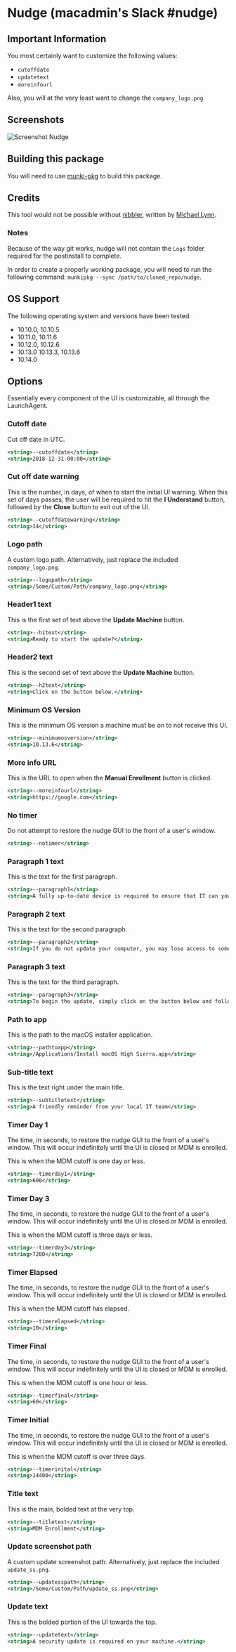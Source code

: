 # Nudge (macadmin's Slack #nudge)

## Important Information
You most certainly want to customize the following values:

- `cutoffdate`
- `updatetext`
- `moreinfourl`

Also, you will at the very least want to change the `company_logo.png`

## Screenshots
![Screenshot Nudge](/images/nudge_ss.png?raw=true)

## Building this package
You will need to use [munki-pkg](https://github.com/munki/munki-pkg) to build this package.

## Credits
This tool would not be possible without [nibbler](https://github.com/pudquick/nibbler), written by [Michael Lynn](https://twitter.com/mikeymikey).

### Notes
Because of the way git works, nudge will not contain the `Logs` folder required for the postinstall to complete.

In order to create a properly working package, you will need to run the following command:
`munkipkg --sync /path/to/cloned_repo/nudge`.

## OS Support
The following operating system and versions have been tested.
- 10.10.0, 10.10.5
- 10.11.0, 10.11.6
- 10.12.0, 10.12.6
- 10.13.0 10.13.3, 10.13.6
- 10.14.0

## Options
Essentially every component of the UI is customizable, all through the LaunchAgent.

### Cutoff date
Cut off date in UTC.
```xml
<string>--cutoffdate</string>
<string>2018-12-31-00:00</string>
```

### Cut off date warning
This is the number, in days, of when to start the initial UI warning. When this set of days passes, the user will be required to hit the **I Understand** button, followed by the **Close** button to exit out of the UI.
```xml
<string>--cutoffdatewarning</string>
<string>14</string>
```

### Logo path
A custom logo path. Alternatively, just replace the included `company_logo.png`.
```xml
<string>--logopath</string>
<string>/Some/Custom/Path/company_logo.png</string>
```


### Header1 text
This is the first set of text above the **Update Machine** button.

```xml
<string>--h1text</string>
<string>Ready to start the update?</string>
```

### Header2 text
This is the second set of text above the **Update Machine** button.

```xml
<string>--h2text</string>
<string>Click on the button below.</string>
```

### Minimum OS Version
This is the minimum OS version a machine must be on to not receive this UI.
```xml
<string>--minimumosversion</string>
<string>10.13.6</string>
```

### More info URL
This is the URL to open when the **Manual Enrollment** button is clicked.
```xml
<string>--moreinfourl</string>
<string>https://google.com</string>
```

### No timer
Do not attempt to restore the nudge GUI to the front of a user's window.

```xml
<string>--notimer</string>
```

### Paragraph 1 text
This is the text for the first paragraph.
```xml
<string>--paragraph1</string>
<string>A fully up-to-date device is required to ensure that IT can your accurately protect your computer.</string>
```

### Paragraph 2 text
This is the text for the second paragraph.
```xml
<string>--paragraph2</string>
<string>If you do not update your computer, you may lose access to some items necessary for your day-to-day tasks.</string>
```

### Paragraph 3 text
This is the text for the third paragraph.
```xml
<string>--paragraph3</string>
<string>To begin the update, simply click on the button below and follow the provided steps.</string>
```

### Path to app
This is the path to the macOS installer application.
```xml
<string>--pathtoapp</string>
<string>/Applications/Install macOS High Sierra.app</string>
```

### Sub-title text
This is the text right under the main title.
```xml
<string>--subtitletext</string>
<string>A friendly reminder from your local IT team</string>
```

### Timer Day 1
The time, in seconds, to restore the nudge GUI to the front of a user's window. This will occur indefinitely until the UI is closed or MDM is enrolled.

This is when the MDM cutoff is one day or less.
```xml
<string>--timerday1</string>
<string>600</string>
```

### Timer Day 3
The time, in seconds, to restore the nudge GUI to the front of a user's window. This will occur indefinitely until the UI is closed or MDM is enrolled.

This is when the MDM cutoff is three days or less.
```xml
<string>--timerday3</string>
<string>7200</string>
```

### Timer Elapsed
The time, in seconds, to restore the nudge GUI to the front of a user's window. This will occur indefinitely until the UI is closed or MDM is enrolled.

This is when the MDM cutoff has elapsed.
```xml
<string>--timerelapsed</string>
<string>10</string>
```

### Timer Final
The time, in seconds, to restore the nudge GUI to the front of a user's window. This will occur indefinitely until the UI is closed or MDM is enrolled.

This is when the MDM cutoff is one hour or less.
```xml
<string>--timerfinal</string>
<string>60</string>
```

### Timer Initial
The time, in seconds, to restore the nudge GUI to the front of a user's window. This will occur indefinitely until the UI is closed or MDM is enrolled.

This is when the MDM cutoff is over three days.
```xml
<string>--timerinital</string>
<string>14400</string>
```

### Title text
This is the main, bolded text at the very top.
```xml
<string>--titletext</string>
<string>MDM Enrollment</string>
```

### Update screenshot path
A custom update screenshot path. Alternatively, just replace the included `update_ss.png`.
```xml
<string>--updatesspath</string>
<string>/Some/Custom/Path/update_ss.png</string>
```

### Update text
This is the bolded portion of the UI towards the top.
```xml
<string>--updatetext</string>
<string>A security update is required on your machine.</string>
```

